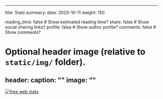 
---
title: Stats
summary:
date: 2020-10-11
weight: 150

reading_time: false  # Show estimated reading time?
share: false  # Show social sharing links?
profile: false  # Show author profile?
comments: false  # Show comments?



# Optional header image (relative to `static/img/` folder).
header:
  caption: ""
  image: ""
---


<!-- Start of StatCounter Code for Default Guide -->
<script type="text/javascript">
var sc_project=8360218;
var sc_invisible=0;
var sc_security="35357c7d";
</script>
<script type="text/javascript"
src="http://www.statcounter.com/counter/counter.js"></script>
<noscript><div class="statcounter"><a title="free web stats"
href="http://statcounter.com/free-web-stats/" target="_blank"><img
class="statcounter" src="http://c.statcounter.com/8360218/0/35357c7d/0/"
alt="free web stats"></a></div></noscript>
<!-- End of StatCounter Code for Default Guide -->


